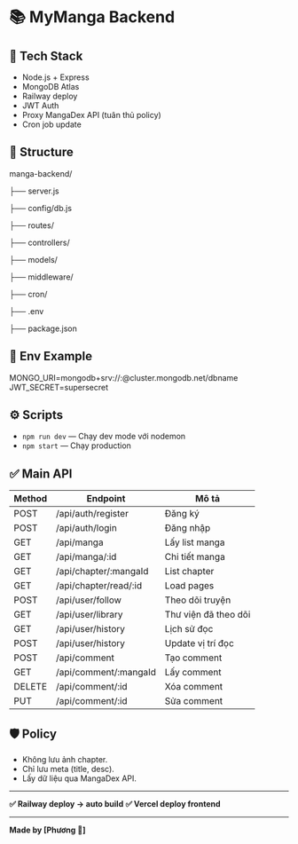 # 📚 MyManga Backend

## 🚀 Tech Stack

- Node.js + Express
- MongoDB Atlas
- Railway deploy
- JWT Auth
- Proxy MangaDex API (tuân thủ policy)
- Cron job update

## 📂 Structure


manga-backend/

├── server.js

├── config/db.js

├── routes/

├── controllers/

├── models/

├── middleware/

├── cron/

├── .env

├── package.json


## 🔑 Env Example
MONGO_URI=mongodb+srv://:@cluster.mongodb.net/dbname
JWT_SECRET=supersecret

## ⚙️ Scripts

- `npm run dev` — Chạy dev mode với nodemon
- `npm start` — Chạy production

## ✅ Main API

| Method | Endpoint | Mô tả |
| ------ | -------- | ----- |
| POST | /api/auth/register | Đăng ký |
| POST | /api/auth/login | Đăng nhập |
| GET | /api/manga | Lấy list manga |
| GET | /api/manga/:id | Chi tiết manga |
| GET | /api/chapter/:mangaId | List chapter |
| GET | /api/chapter/read/:id | Load pages |
| POST | /api/user/follow | Theo dõi truyện |
| GET | /api/user/library | Thư viện đã theo dõi |
| GET | /api/user/history | Lịch sử đọc |
| POST | /api/user/history | Update vị trí đọc |
| POST | /api/comment | Tạo comment |
| GET | /api/comment/:mangaId | Lấy comment |
| DELETE | /api/comment/:id | Xóa comment |
| PUT | /api/comment/:id | Sửa comment |

## 🛡️ Policy

- Không lưu ảnh chapter.
- Chỉ lưu meta (title, desc).
- Lấy dữ liệu qua MangaDex API.

---

**✅ Railway deploy → auto build**
**✅ Vercel deploy frontend**

---

**Made by [Phương 🐸]**
